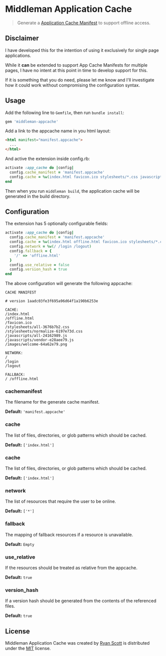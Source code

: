 # Middleman Application Cache

> Generate a [Application Cache Manifest](https://developer.mozilla.org/en-US/docs/Web/HTML/Using_the_application_cache) to support offline access.

## Disclaimer

I have developed this for the intention of using it exclusively for single page applications.

While it **can** be extended to support App Cache Manifests for multiple pages, I have no intent at this point in time to develop support for this.

If it is something that you do need, please let me know and I'll investigate how it could work without compromising the configuration syntax.

## Usage

Add the following line to `Gemfile`, then run `bundle install`:

```ruby
gem 'middleman-appcache'
```

Add a link to the appcache name in you html layout:

```html
<html manifest="manifest.appcache">
  ...
</html>
```

And active the extension inside config.rb:

```ruby
activate :app_cache do |config|
  config.cache_manifest = 'manifest.appcache'
  config.cache = %w(index.html favicon.ico stylesheets/*.css javascripts/*.js images/*)
end
```

Then when you run `middleman build`, the application cache will be generated in the build directory.

## Configuration

The extension has 5 optionally configurable fields:

```ruby
activate :app_cache do |config|
  config.cache_manifest = 'manifest.appcache'
  config.cache = %w(index.html offline.html favicon.ico stylesheets/*.css javascripts/*.js images/*)
  config.network = %w(/ /login /logout)
  config.fallback = {
    '/' => 'offline.html'
  }
  config.use_relative = false
  config.version_hash = true
end
```

The above configuration will generate the following appcache:

```manifest.appcache
CACHE MANIFEST

# version 1aadc03fe3f695a96d64f1a190b6253e

CACHE:
/index.html
/offline.html
/favicon.ico
/stylesheets/all-3676b7b2.css
/stylesheets/normalize-6197e73d.css
/javascripts/all-24162989.js
/javascripts/vendor-e28aee79.js
/images/welcome-64a62e79.png

NETWORK:
/
/login
/logout

FALLBACK:
/ /offline.html

```

### cachemanifest

The filename for the generate cache manifest. 

**Default:** `'manifest.appcache'`

### cache

The list of files, directories, or glob patterns which should be cached.

**Default:** `['index.html']` 

### cache

The list of files, directories, or glob patterns which should be cached.

**Default:** `['index.html']` 

### network

The list of resources that require the user to be online.

**Default:** `['*']`

### fallback

The mapping of fallback resources if a resource is unavailable.

**Default:** `Empty`

### use_relative

If the resources should be treated as relative from the appcache.

**Default:** `true`

### version_hash

If a version hash should be generated from the contents of the referenced files.

**Default:** `true`

## License

Middleman Application Cache was created by [Ryan Scott](http://github.com/archytaus) is distributed under the [MIT](http://ryanscott.mit-license.org) license.
